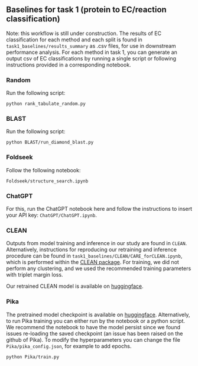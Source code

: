 
## Baselines for task 1 (protein to EC/reaction classification)

Note: this workflow is still under construction. The results of EC classification for each method and each split is found in `task1_baselines/results_summary` as .csv files, for use in downstream performance analysis. For each method in task 1, you can generate an output csv of EC classifications by running a single script or following instructions provided in a corresponding notebook.

### Random
Run the following script:
```
python rank_tabulate_random.py
```

### BLAST
Run the following script:
```
python BLAST/run_diamond_blast.py
```

### Foldseek
Follow the following notebook:
```
Foldseek/structure_search.ipynb
```

### ChatGPT
For this, run the ChatGPT notebook here and follow the instructions to insert your API key: `ChatGPT/ChatGPT.ipynb`.

### CLEAN
Outputs from model training and inference in our study are found in `CLEAN`. Alternatively, instructions for reproducing our retraining and inference procedure can be found in `task1_baselines/CLEAN/CARE_forCLEAN.ipynb`, which is performed within the [CLEAN package](https://github.com/tttianhao/CLEAN/tree/main). For training, we did not perform any clustering, and we used the recommended training parameters with triplet margin loss.

Our retrained CLEAN  model is available on [huggingface](https://huggingface.co/jsunn-y/CARE_pretrained).

### Pika
The pretrained model checkpoint is available on [huggingface](https://huggingface.co/jsunn-y/CARE_pretrained).
Alternatively, to run Pika training you can either run by the notebook or a python script. We recommend the notebook to have the model persist since we found issues re-loading the saved checkpoint (an issue has been raised on the github of Pika). To modify the hyperparameters you can change the file `Pika/pika_config.json`, for example to add epochs. 
```
python Pika/train.py
```
